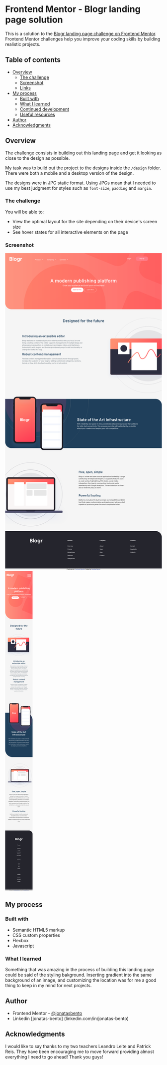 # Frontend Mentor - Blogr landing page solution

This is a solution to the [Blogr landing page challenge on Frontend Mentor](https://www.frontendmentor.io/challenges/blogr-landing-page-EX2RLAApP). Frontend Mentor challenges help you improve your coding skills by building realistic projects. 

## Table of contents

- [Overview](#overview)
  - [The challenge](#the-challenge)
  - [Screenshot](#screenshot)
  - [Links](#links)
- [My process](#my-process)
  - [Built with](#built-with)
  - [What I learned](#what-i-learned)
  - [Continued development](#continued-development)
  - [Useful resources](#useful-resources)
- [Author](#author)
- [Acknowledgments](#acknowledgments)



## Overview

The challenge consists in building out this landing page and get it looking as close to the design as possible.


My task was to build out the project to the designs inside the `/design` folder. There were both a mobile and a desktop version of the design. 

The designs were in JPG static format. Using JPGs mean that I needed to use my best judgment for styles such as `font-size`, `padding` and `margin`.

### The challenge

You will be able to:

- View the optimal layout for the site depending on their device's screen size
- See hover states for all interactive elements on the page

### Screenshot

![image](./screenshot/desktopscreenshot.png)
![image](./screenshot/mobilescreenshot.png)



## My process

### Built with

- Semantic HTML5 markup
- CSS custom properties
- Flexbox
- Javascript


### What I learned

Something that was amazing in the process of building this landing page could be said of the styling bakground. Inserting gradient into the same background of an image, and customizing the location was for me a good thing to keep in my mind for next projects.


## Author

- Frontend Mentor - [@jonatasbento](https://www.frontendmentor.io/profile/yourusername)
- Linkedin [jonatas-bento] (linkedin.com/in/jonatas-bento)



## Acknowledgments

I would like to say thanks to my two teachers Leandro Leite and Patrick Reis. They have been encouraging me to move forward providing almost everything I need to go ahead! Thank you guys!
